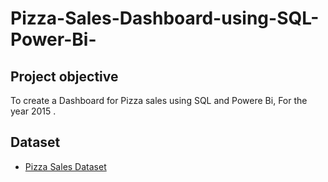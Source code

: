# Pizza-Sales-Dashboard-using-SQL-Power-Bi-
## Project objective
To create a Dashboard for Pizza sales using SQL and Powere Bi, For the year 2015 . 

## Dataset
- <a href="https://docs.google.com/spreadsheets/d/1eR2UWKwzdHQfo6x7BtEcAaSnfwHN7eIC/edit?usp=sharing&ouid=116220985294667683129&rtpof=true&sd=true">Pizza Sales Dataset</a>



